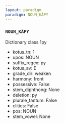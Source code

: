 ```yaml
---
layout: paradigm
paradigm: NOUN_KÄPY
---
```

### ` NOUN_KÄPY `

Dictionary class 1py
* kotus_tn: 1
* upos: NOUN
* suffix_regex: py
* kotus_av: E
* grade_dir: weaken
* harmony: front
* possessive: False
* stem_diphthong: None
* deletion: py
* plurale_tantum: False
* clitics: False
* pos: NOUN
* stem_vowel: None
